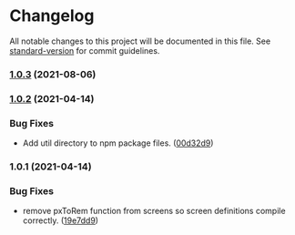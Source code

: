 # Changelog

All notable changes to this project will be documented in this file. See [standard-version](https://github.com/conventional-changelog/standard-version) for commit guidelines.

### [1.0.3](https://github.com/aeries-design/tailwind-config/compare/v1.0.2...v1.0.3) (2021-08-06)

### [1.0.2](https://github.com/aeries-design/tailwind-config/compare/v1.0.1...v1.0.2) (2021-04-14)


### Bug Fixes

* Add util directory to npm package files. ([00d32d9](https://github.com/aeries-design/tailwind-config/commit/00d32d9ecdeebebab284cb3f1ab5f1e6aabccccf))

### 1.0.1 (2021-04-14)


### Bug Fixes

* remove pxToRem function from screens so screen definitions compile correctly. ([19e7dd9](https://github.com/aeries-design/tailwind-config/commit/19e7dd940bd2619c6ca85dd49e64bf53d6f613f1))
